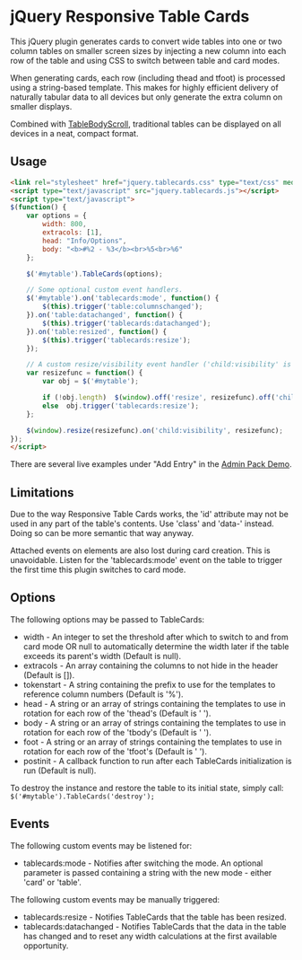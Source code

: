 jQuery Responsive Table Cards
=============================

This jQuery plugin generates cards to convert wide tables into one or two column tables on smaller screen sizes by injecting a new column into each row of the table and using CSS to switch between table and card modes.

When generating cards, each row (including thead and tfoot) is processed using a string-based template.  This makes for highly efficient delivery of naturally tabular data to all devices but only generate the extra column on smaller displays.

Combined with [TableBodyScroll](https://github.com/cubiclesoft/jquery-tablebodyscroll), traditional tables can be displayed on all devices in a neat, compact format.

Usage
-----

```html
<link rel="stylesheet" href="jquery.tablecards.css" type="text/css" media="all" />
<script type="text/javascript" src="jquery.tablecards.js"></script>
<script type="text/javascript">
$(function() {
	var options = {
		width: 800,
		extracols: [1],
		head: "Info/Options",
		body: "<b>#%2 - %3</b><br>%5<br>%6"
	};

	$('#mytable').TableCards(options);

	// Some optional custom event handlers.
	$('#mytable').on('tablecards:mode', function() {
		$(this).trigger('table:columnschanged');
	}).on('table:datachanged', function() {
		$(this).trigger('tablecards:datachanged');
	}).on('table:resized', function() {
		$(this).trigger('tablecards:resize');
	});

	// A custom resize/visibility event handler ('child:visibility' is a custom FlexForms Extras handler emitted by an Accordion callback).
	var resizefunc = function() {
		var obj = $('#mytable');

		if (!obj.length)  $(window).off('resize', resizefunc).off('child:visibility', resizefunc);
		else  obj.trigger('tablecards:resize');
	};

	$(window).resize(resizefunc).on('child:visibility', resizefunc);
});
</script>
```

There are several live examples under "Add Entry" in the [Admin Pack Demo](http://barebonescms.com/demos/admin_pack/admin.php).

Limitations
-----------

Due to the way Responsive Table Cards works, the 'id' attribute may not be used in any part of the table's contents.  Use 'class' and 'data-' instead.  Doing so can be more semantic that way anyway.

Attached events on elements are also lost during card creation.  This is unavoidable.  Listen for the 'tablecards:mode' event on the table to trigger the first time this plugin switches to card mode.

Options
-------

The following options may be passed to TableCards:

* width - An integer to set the threshold after which to switch to and from card mode OR null to automatically determine the width later if the table exceeds its parent's width (Default is null).
* extracols - An array containing the columns to not hide in the header (Default is []).
* tokenstart - A string containing the prefix to use for the templates to reference column numbers (Default is '%').
* head - A string or an array of strings containing the templates to use in rotation for each row of the 'thead's (Default is '&nbsp;').
* body - A string or an array of strings containing the templates to use in rotation for each row of the 'tbody's (Default is '&nbsp;').
* foot - A string or an array of strings containing the templates to use in rotation for each row of the 'tfoot's (Default is '&nbsp;').
* postinit - A callback function to run after each TableCards initialization is run (Default is null).

To destroy the instance and restore the table to its initial state, simply call:  `$('#mytable').TableCards('destroy');`

Events
------

The following custom events may be listened for:

* tablecards:mode - Notifies after switching the mode.  An optional parameter is passed containing a string with the new mode - either 'card' or 'table'.

The following custom events may be manually triggered:

* tablecards:resize - Notifies TableCards that the table has been resized.
* tablecards:datachanged - Notifies TableCards that the data in the table has changed and to reset any width calculations at the first available opportunity.
